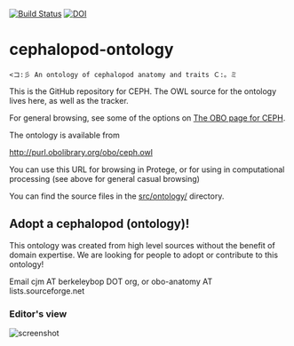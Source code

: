 [![Build Status](https://travis-ci.org/obophenotype/cephalopod-ontology.svg?branch=master)](https://travis-ci.org/obophenotype/cephalopod-ontology)
[![DOI](https://zenodo.org/badge/13996/obophenotype/cephalopod-ontology.svg)](https://zenodo.org/badge/latestdoi/13996/obophenotype/cephalopod-ontology)

# cephalopod-ontology

```
<コ:彡 An ontology of cephalopod anatomy and traits Ｃ:。ミ
```

This is the GitHub repository for CEPH. The OWL source for the ontology lives here, as well as the tracker.

For general browsing, see some of the options on [The OBO page for CEPH](http://obofoundry.org/ontology/ceph.html).

The ontology is available from

  http://purl.obolibrary.org/obo/ceph.owl
  
You can use this URL for browsing in Protege, or for using in computational processing (see above for general casual browsing)

You can find the source files in the [src/ontology/](https://github.com/obophenotype/cephalopod-ontology/tree/master/src/ontology) directory.

## Adopt a cephalopod (ontology)!

This ontology was created from high level sources without the benefit
of domain expertise. We are looking for people to adopt or contribute
to this ontology!

Email cjm AT berkeleybop DOT org, or obo-anatomy AT lists.sourceforge.net



### Editor's view

![screenshot](https://raw.github.com/obophenotype/cephalopod-ontology/master/images/screenshots/ceph-protege.png)
